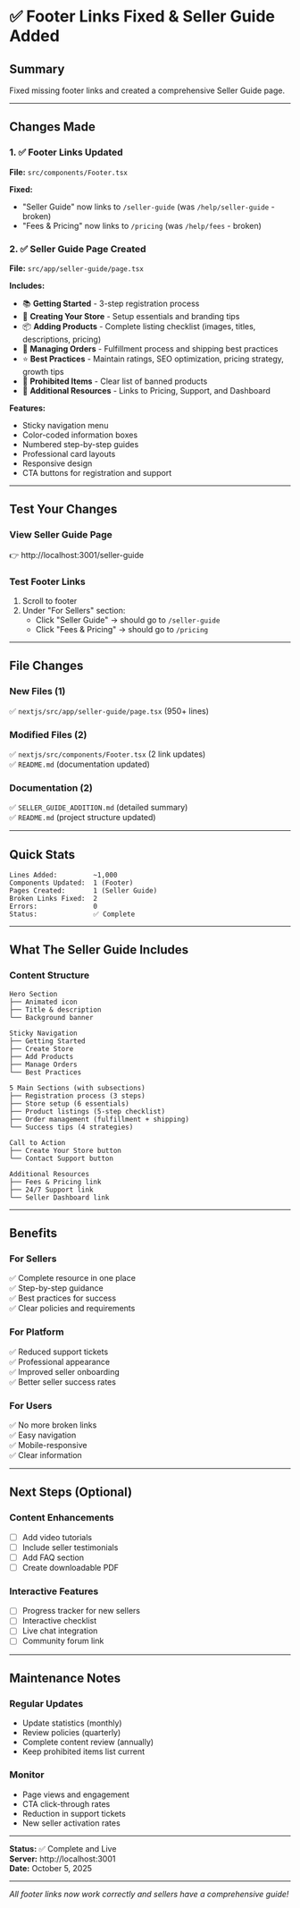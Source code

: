# ✅ Footer Links Fixed & Seller Guide Added

## Summary
Fixed missing footer links and created a comprehensive Seller Guide page.

---

## Changes Made

### 1. ✅ Footer Links Updated
**File:** `src/components/Footer.tsx`

**Fixed:**
- "Seller Guide" now links to `/seller-guide` (was `/help/seller-guide` - broken)
- "Fees & Pricing" now links to `/pricing` (was `/help/fees` - broken)

### 2. ✅ Seller Guide Page Created
**File:** `src/app/seller-guide/page.tsx`

**Includes:**
- 📚 **Getting Started** - 3-step registration process
- 🏪 **Creating Your Store** - Setup essentials and branding tips
- 📦 **Adding Products** - Complete listing checklist (images, titles, descriptions, pricing)
- 📮 **Managing Orders** - Fulfillment process and shipping best practices
- ⭐ **Best Practices** - Maintain ratings, SEO optimization, pricing strategy, growth tips
- 🚫 **Prohibited Items** - Clear list of banned products
- 🔗 **Additional Resources** - Links to Pricing, Support, and Dashboard

**Features:**
- Sticky navigation menu
- Color-coded information boxes
- Numbered step-by-step guides
- Professional card layouts
- Responsive design
- CTA buttons for registration and support

---

## Test Your Changes

### View Seller Guide Page
👉 http://localhost:3001/seller-guide

### Test Footer Links
1. Scroll to footer
2. Under "For Sellers" section:
   - Click "Seller Guide" → should go to `/seller-guide`
   - Click "Fees & Pricing" → should go to `/pricing`

---

## File Changes

### New Files (1)
✅ `nextjs/src/app/seller-guide/page.tsx` (950+ lines)

### Modified Files (2)
✅ `nextjs/src/components/Footer.tsx` (2 link updates)  
✅ `README.md` (documentation updated)

### Documentation (2)
✅ `SELLER_GUIDE_ADDITION.md` (detailed summary)  
✅ `README.md` (project structure updated)

---

## Quick Stats

```
Lines Added:         ~1,000
Components Updated:  1 (Footer)
Pages Created:       1 (Seller Guide)
Broken Links Fixed:  2
Errors:              0
Status:              ✅ Complete
```

---

## What The Seller Guide Includes

### Content Structure
```
Hero Section
├── Animated icon
├── Title & description
└── Background banner

Sticky Navigation
├── Getting Started
├── Create Store
├── Add Products
├── Manage Orders
└── Best Practices

5 Main Sections (with subsections)
├── Registration process (3 steps)
├── Store setup (6 essentials)
├── Product listings (5-step checklist)
├── Order management (fulfillment + shipping)
└── Success tips (4 strategies)

Call to Action
├── Create Your Store button
└── Contact Support button

Additional Resources
├── Fees & Pricing link
├── 24/7 Support link
└── Seller Dashboard link
```

---

## Benefits

### For Sellers
✅ Complete resource in one place  
✅ Step-by-step guidance  
✅ Best practices for success  
✅ Clear policies and requirements  

### For Platform
✅ Reduced support tickets  
✅ Professional appearance  
✅ Improved seller onboarding  
✅ Better seller success rates  

### For Users
✅ No more broken links  
✅ Easy navigation  
✅ Mobile-responsive  
✅ Clear information  

---

## Next Steps (Optional)

### Content Enhancements
- [ ] Add video tutorials
- [ ] Include seller testimonials
- [ ] Add FAQ section
- [ ] Create downloadable PDF

### Interactive Features
- [ ] Progress tracker for new sellers
- [ ] Interactive checklist
- [ ] Live chat integration
- [ ] Community forum link

---

## Maintenance Notes

### Regular Updates
- Update statistics (monthly)
- Review policies (quarterly)
- Complete content review (annually)
- Keep prohibited items list current

### Monitor
- Page views and engagement
- CTA click-through rates
- Reduction in support tickets
- New seller activation rates

---

**Status:** ✅ Complete and Live  
**Server:** http://localhost:3001  
**Date:** October 5, 2025

---

_All footer links now work correctly and sellers have a comprehensive guide!_
